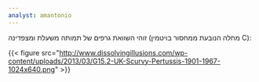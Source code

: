 ```yaml
---
analyst: amantonio
---
```


זוהי השוואת גרפים של תמותה משעלת ומצפדינה (מחלה הנובעת ממחסור בויטמין C):

{{< figure src="http://www.dissolvingillusions.com/wp-content/uploads/2013/03/G15.2-UK-Scurvy-Pertussis-1901-1967-1024x640.png" >}}
